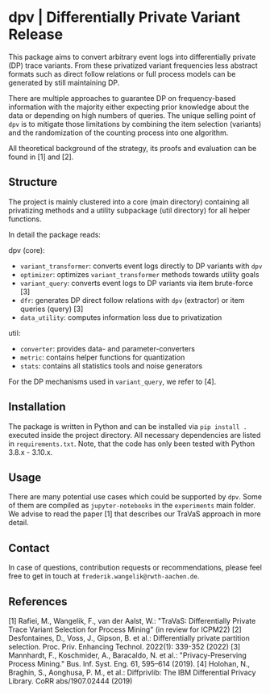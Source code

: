 # dpv | Differentially Private Variant Release

This package aims to convert arbitrary event logs into differentially private (DP)
trace variants. From these privatized variant frequencies less abstract formats
such as direct follow relations or full process models can be generated by still
maintaining DP.  

There are multiple approaches to guarantee DP on frequency-based information with
the majority either expecting prior knowledge about the data or depending on
high numbers of queries. The unique selling point of `dpv` is to mitigate those 
limitations by combining the item selection (variants) and the randomization of the
counting process into one algorithm.  

All theoretical background of the strategy, its proofs and evaluation can be found
in [1] and [2].

## Structure

The project is mainly clustered into a core (main directory) containing all
privatizing methods and a utility subpackage (util directory) for all helper functions.  

In detail the package reads:  

dpv (core):  
+ `variant_transformer`: converts event logs directly to DP variants with `dpv`
+ `optimizer`: optimizes `variant_transformer` methods towards utility goals
+ `variant_query`: converts event logs to DP variants via item brute-force [3]
+ `dfr`: generates DP direct follow relations with `dpv` (extractor) or item queries (query) [3]
+ `data_utility`: computes information loss due to privatization

util:
+ `converter`: provides data- and parameter-converters
+ `metric`: contains helper functions for quantization
+ `stats`: contains all statistics tools and noise generators

For the DP mechanisms used in `variant_query`, we refer to [4]. 

## Installation

The package is written in Python and can be installed via `pip install .` executed 
inside the project directory. All necessary dependencies are listed in `requirements.txt`.
Note, that the code has only been tested with Python 3.8.x - 3.10.x.

## Usage

There are many potential use cases which could be supported by `dpv`. Some of them
are compiled as `jupyter-notebooks` in the `experiments` main folder.  
We advise to read the paper [1] that describes our TraVaS approach in more detail.

## Contact

In case of questions, contribution requests or recommendations, please feel free to
get in touch at `frederik.wangelik@rwth-aachen.de`.

## References

[1] Rafiei, M., Wangelik, F., van der Aalst, W.: "TraVaS: Differentially Private Trace Variant
Selection for Process Mining" (in review for ICPM22)
[2] Desfontaines, D., Voss, J., Gipson, B. et al.: Differentially private partition selection. Proc. Priv. Enhancing Technol. 2022(1): 339-352 (2022)
[3] Mannhardt, F., Koschmider, A., Baracaldo, N. et al.: "Privacy-Preserving Process Mining." Bus. Inf. Syst. Eng. 61, 595–614 (2019).
[4] Holohan, N., Braghin, S., Aonghusa, P. M., et al.: Diffprivlib: The IBM Differential Privacy Library. CoRR abs/1907.02444 (2019)